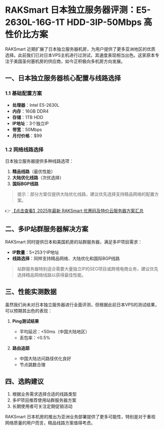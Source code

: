 # RAKSmart 日本独立服务器评测：E5-2630L-16G-1T HDD-3IP-50Mbps 高性价比方案

RAKSmart 近期扩展了日本独立服务器机房，为用户提供了更多亚洲地区的优质选择。此前我们已对日本VPS主机进行过测试，其速度表现相当出色。这家原本专注于美国圣何塞机房的供应商，如今正积极向多机房方向发展。

## 一、日本独立服务器核心配置与线路选择

### 1.1 基础配置方案
- **处理器**：Intel E5-2630L
- **内存**：16GB DDR4
- **存储**：1TB HDD
- **IP地址**：3个独立IP
- **带宽**：50Mbps
- **月付价格**：$99

### 1.2 网络线路选择
日本独立服务器提供多种线路选项：
1. **精品线路**（最优性能）
2. **大陆优化线路**（次优选择）
3. **国际BGP线路**

> 提示：部分方案仅提供大陆优化线路，建议优先选择支持精品网络的配置方案。

👉 [【点击查看】2025年最新 RAKSmart 优惠码及特价云服务器方案汇总](https://bit.ly/raksmart)

## 二、多IP站群服务器解决方案

RAKSmart 同时提供日本和美国机房的站群服务器，满足多IP项目需求：

- **IP数量**：5+253个IP地址
- **线路选择**：同样支持精品网络、大陆优化和国际BGP线路

> 站群服务器特别适合需要大量独立IP的SEO项目或跨境电商业务，建议优先选择精品网络线路以获得最佳性能。

## 三、性能实测数据

虽然我们尚未对日本独立服务器进行全面评测，但根据此前日本VPS的测试结果，可以预期其出色的表现：

1. **Ping测试结果**
   - 平均延迟：<50ms（中国大陆地区）
   - 丢包率：<0.5%

2. **路由追踪**
   - 中国大陆访问路径优化良好
   - 节点跳数合理

## 四、选购建议

1. 根据业务需求选择合适的线路类型
2. 多IP项目推荐使用站群服务器方案
3. 长期使用者可关注定期促销活动

RAKSmart 日本机房的推出为亚洲业务部署提供了更多可能性，特别是对于重视网络质量的用户而言，精品线路方案值得考虑。